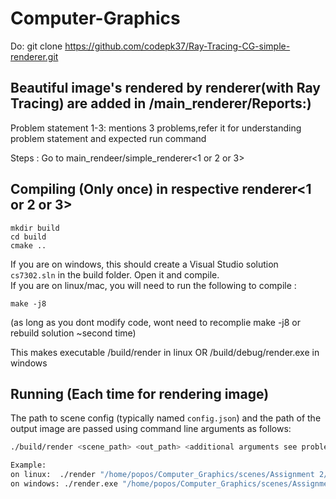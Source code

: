 # Computer-Graphics

Do:
git clone https://github.com/codepk37/Ray-Tracing-CG-simple-renderer.git

## Beautiful image's rendered by renderer(with Ray Tracing) are added in /main_renderer/Reports:)

Problem statement 1-3: mentions 3 problems,refer it for understanding problem statement and expected run command

Steps :
Go to main_rendeer/simple_renderer<1 or 2 or 3>


## Compiling (Only once) in respective renderer<1 or 2 or 3>
```
mkdir build
cd build
cmake ..
```
 
If you are on windows, this should create a Visual Studio solution ```cs7302.sln``` in the build folder. Open it and compile. \
If you are on linux/mac, you will need to run the following to compile :

```
make -j8
```
(as long as you dont modify code, wont need to recomplie make -j8  or rebuild solution ~second time)

This makes executable /build/render in linux OR /build/debug/render.exe in windows 

## Running (Each time for rendering image)
The path to scene config (typically named `config.json`) and the path of the output image are passed using command line arguments as follows:
```bash
./build/render <scene_path> <out_path> <additional arguments see problem statement or directly respective report>

Example:
on linux:  ./render "/home/popos/Computer_Graphics/scenes/Assignment 2/Question 1/Donuts/scene.json" "/home/popos/Computer_Graphics/test1.png" "0" 
on windows: ./render.exe "/home/popos/Computer_Graphics/scenes/Assignment 2/Question 1/Donuts/scene.json" "/home/popos/Computer_Graphics/test2.png" "0"
```
